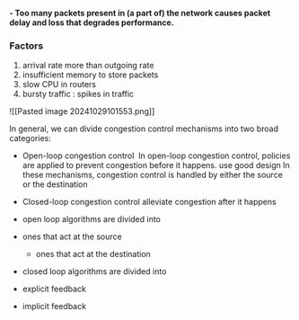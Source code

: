 **- Too many packets present in (a part of) the network causes packet delay and loss that degrades performance.**

### Factors
1. arrival rate more than outgoing rate 
2. insufficient memory to store packets
3. slow CPU in routers
4. bursty traffic : spikes in traffic

![[Pasted image 20241029101553.png]]

 
In general, we can divide congestion control mechanisms into two broad categories: 

- Open-loop congestion control 
	In open-loop congestion control, policies are applied to prevent congestion before it happens.
	use good design
	In these mechanisms, congestion control is handled by either the source or the destination
- Closed-loop congestion control
	alleviate congestion after it happens

- open loop algorithms are divided into 
- ones that act at the source 
   - ones that act at the destination

- closed loop algorithms are divided into 
- explicit feedback 
- implicit feedback

